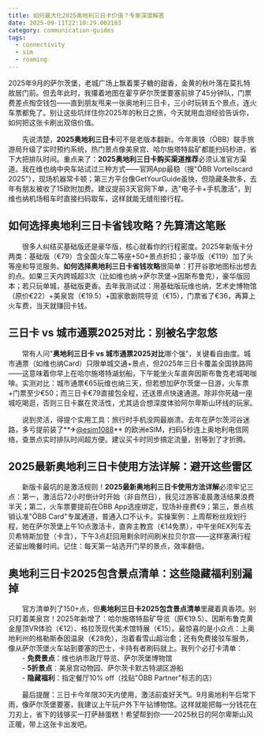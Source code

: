 ```yaml
---
title: 如何最大化2025奥地利三日卡价值？专家深度解答
date: 2025-09-11T22:10:29.002183
category: communication-guides
tags:
  - connectivity
  - sim
  - roaming
---
```


2025年9月的萨尔茨堡，老城广场上飘着栗子糖的甜香，金黄的秋叶落在莫扎特故居门前。但去年此时，我攥着地图在霍亨萨尔茨堡要塞前排了45分钟队，门票费差点掏空钱包——直到朋友甩来一张奥地利三日卡，三小时玩转五个景点，连火车票都免了。别让这些坑绊住你2025年的秋日之旅，今天就用血泪经验告诉你，如何把这张卡刷出双倍价值。

　　先说清楚，**2025奥地利三日卡**可不是老版本翻新。今年奥铁（ÖBB）联手旅游局升级了实时预约系统，热门景点像美泉宫、哈尔施塔特盐矿都能扫码秒进，省下大把排队时间。重点来了：**2025奥地利三日卡购买渠道推荐**必须认准官方渠道。我在维也纳中央车站试过三种方式——官网App最稳（搜"ÖBB Vorteilscard 2025"），现场机器常卡顿；第三方平台像GetYourGuide虽快，但隐藏条款多，去年有朋友被收了15欧附加费。建议提前3天官网下单，选"电子卡+手机激活"，到维也纳机场租车时直接扫码取车，这样就能无缝衔接行程。

## 如何选择奥地利三日卡省钱攻略？先算清这笔账

　　很多人纠结买基础版还是豪华版，核心就看你的行程密度。2025年新版卡分两类：基础版（€79）含全国火车二等座+50+景点折扣；豪华版（€119）加了头等座和导览服务。**如何选择奥地利三日卡省钱攻略**很简单：打开谷歌地图标出想去的点。如果三天内跨城超3次（比如维也纳→萨尔茨堡→因斯布鲁克），豪华版回本；若只玩单城，基础版更香。去年我测试过：用基础版玩维也纳，艺术史博物馆（原价€22）+美泉宫（€19.5）+国家歌剧院导览（€15），门票省了€36，再算上火车费，当天就赚回卡钱。

## 三日卡 vs 城市通票2025对比：别被名字忽悠

　　常有人问"**奥地利三日卡 vs 城市通票2025对比**哪个强"，关键看自由度。城市通票（如维也纳Card）只限单城交通+景点，但2025年三日卡覆盖全国铁路网——这意味着你早上在哈尔施塔特湖划船，下午能坐火车直奔因斯布鲁克老城喝咖啡。实测对比：城市通票€65玩维也纳三天，但若想加萨尔茨堡一日游，火车票+门票至少€50；而三日卡€79直接包全程，还送景点快速通道。除非你死磕一座城吃喝逛，否则三日卡赢在灵活性，尤其适合想深度体验阿尔卑斯山环线的玩家。

　　说到灵活，得提个实用工具：旅行时手机没网最崩溃。去年在萨尔茨河谷迷路，多亏提前装了**✈[@esim1088](https://t.me/s/esim1088)** 的欧洲eSIM，扫码5秒连上奥地利电信网络，查景点实时排队时间超方便。建议买卡时同步搞定流量，别等到了才折腾。

## 2025最新奥地利三日卡使用方法详解：避开这些雷区

　　新版卡最坑的是激活规则！**2025最新奥地利三日卡使用方法详解**必须牢记三点：第一，激活后72小时倒计时开始（非自然日），我见过游客凌晨激活结果浪费半天；第二，火车票要提前在ÖBB App选座绑定，现场补座费€9；第三，景点核销认准"ÖBB Card"专属通道，普通入口不认卡。实操案例：上周帮粉丝规划行程，她在萨尔茨堡上午10点激活卡，直奔主教宫（€14免票），中午坐REX列车去贝希特斯加登（卡含），下午3点赶回用剩余时间刷米拉贝尔宫——这样塞满行程还留出晚餐时间。记住：每天第一站选开门早的景点，效率翻倍。

## 奥地利三日卡2025包含景点清单：这些隐藏福利别漏掉

　　官方清单列了150+点，但**奥地利三日卡2025包含景点清单**里藏着真香项。别只盯着美泉宫！2025年新增了：哈尔施塔特盐矿导览（原€19.5）、因斯布鲁克黄金屋顶VR体验（€12）、格拉茨现代美术馆特展（€15）。最惊喜的是小众点：上奥地利州的格勒斯泰因温泉（€28免），泡着看雪山超治愈；还有免费接驳车服务，像从萨尔茨堡火车站到要塞的巴士，卡持有者刷码就上。我列个必打卡清单：  
　　- **免费景点**：维也纳市政厅导览、萨尔茨堡博物馆  
　　- **5折景点**：美泉宫动物园、萨尔茨卡默古特湖区游船  
　　- **隐藏福利**：指定餐厅10% off（找贴"ÖBB Partner"标志的店）  

　　最后提醒：三日卡今年限30天内使用，激活前查好天气。9月奥地利午后常下雨，像萨尔茨堡要塞，我建议上午玩户外下午钻博物馆。这样就能把每一分钱花在刀刃上，省下的钱够买一打萨赫蛋糕！希望帮到你——2025秋日的阿尔卑斯山风正暖，带上这张卡出发吧。
